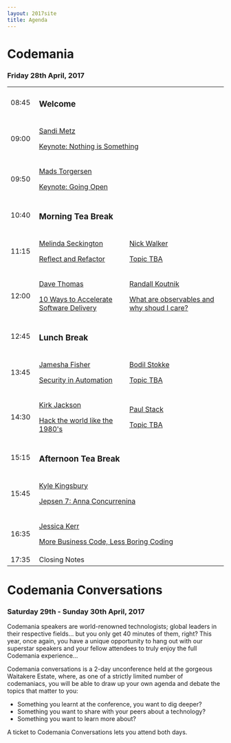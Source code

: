 ```yaml
---
layout: 2017site
title: Agenda
---
```


# Codemania

### Friday 28th April, 2017

<table class="agenda-table">
   <tbody>
    <tr>
      <td width="50px">08:45</td>
      <td colspan="2"><h3>Welcome</h3></td>
    </tr>
    <tr>
      <td>09:00</td>
      <td colspan="2">
        <a href="/agenda/sandi-metz.html">
        <p class="speaker">Sandi Metz</p>
        <p class="topic">Keynote: Nothing is Something</p>
        </a>
      </td>
    </tr>
    <tr>
      <td>09:50</td>
      <td colspan="2">
        <a href="/agenda/mads-torgersen.html">
        <p class="speaker">Mads Torgersen</p>
        <p class="topic">Keynote: Going Open</p>
        </a>
      </td>
    </tr>
    <tr>
      <td>10:40</td>
      <td colspan="2"><h3>Morning Tea Break</h3></td>
    </tr>
    <tr>
      <td>11:15</td>
      <td>
        <a href="/agenda/melinda-seckington.html">
        <p class="speaker">Melinda Seckington</p>
        <p class="topic">Reflect and Refactor</p>
        </a>
      </td>
      <td><a href="/agenda/nick-walker.html">
        <p class="speaker">Nick Walker</p>
        <p class="topic">Topic TBA</p></a>
      </td>
    </tr>
    <tr>
      <td>12:00</td>
      <td>
        <a href="/agenda/dave-thomas.html">
        <p class="speaker">Dave Thomas</p>
        <p class="topic">10 Ways to Accelerate Software Delivery</p>
        </a>
      </td>
      <td>
        <a href="/agenda/randall-koutnik.html">
        <p class="speaker">Randall Koutnik</p>
        <p class="topic">What are observables and why shoud I care?</p>
        </a>
      </td>
    </tr>
    <tr>
      <td>12:45</td>
      <td colspan="2"><h3>Lunch Break</h3></td>
    </tr>
    <tr>
      <td>13:45</td>
      <td>
        <a href="/agenda/jamesha-fisher.html">
        <p class="speaker">Jamesha Fisher</p>
        <p class="topic">Security in Automation</p>
        </a>
      </td>
      <td>
        <a href="/agenda/bodil-stokke.html">
        <p class="speaker">Bodil Stokke</p>
        <p class="topic">Topic TBA</p>
        </a>
      </td>
    </tr>
    <tr>
      <td>14:30</td>
      <td>
        <a href="/agenda/kirk-jackson.html">
        <p class="speaker">Kirk Jackson</p>
        <p class="topic">Hack the world like the 1980's</p>
        </a>
      </td>
      <td>
        <a href="/agenda/paul-stack.html">
        <p class="speaker">Paul Stack</p>
        <p class="topic">Topic TBA</p>
        </a>
      </td>
    </tr>
    <tr>
      <td>15:15</td>
      <td colspan="2"><h3>Afternoon Tea Break</h3></td>
    </tr>
    <tr>
      <td>15:45</td>
      <td colspan="2">
        <a href="/agenda/kyle-kingsbury.html">
        <p class="speaker">Kyle Kingsbury</p>
        <p class="topic">Jepsen 7: Anna Concurrenina</p>
        </a>
      </td>
    </tr>
    <tr>
      <td>16:35</td>
      <td colspan="2">
        <a href="/agenda/jessica-kerr.html">
        <p class="speaker">Jessica Kerr</p>
        <p class="topic">More Business Code, Less Boring Coding</p>
        </a>
      </td>
    </tr>
    <tr>
      <td>17:35</td>
      <td colspan="2">Closing Notes</td>
    </tr>
  </tbody>
</table>

# Codemania Conversations

### Saturday 29th - Sunday 30th April, 2017

Codemania speakers are world-renowned technologists; global leaders in their respective fields... but you only get 40 minutes of them, right? This year, once again, you have a unique opportunity to hang out with our superstar speakers and your fellow attendees to truly enjoy the full Codemania experience...

Codemania conversations is a 2-day unconference held at the gorgeous Waitakere Estate, where, as one of a strictly limited number of codemaniacs, you will be able to draw up your own agenda and debate the topics that matter to you:

- Something you learnt at the conference, you want to dig deeper?
- Something you want to share with your peers about a technology?
- Something you want to learn more about?

A ticket to Codemania Conversations lets you attend both days.
